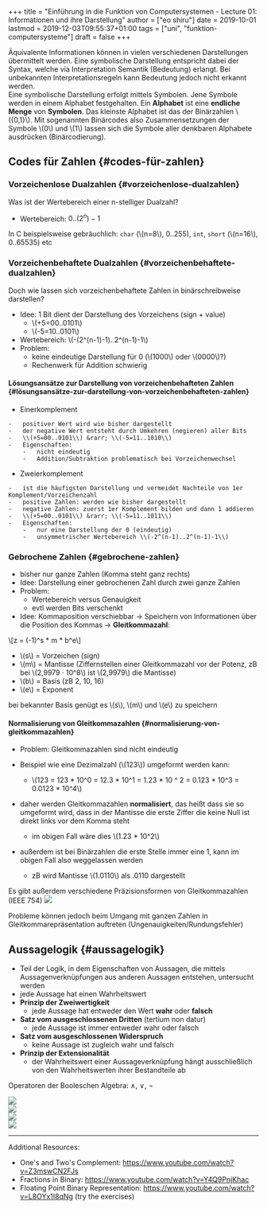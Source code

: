 +++
title = "Einführung in die Funktion von Computersystemen - Lecture 01: Informationen und ihre Darstellung"
author = ["eo shiru"]
date = 2019-10-01
lastmod = 2019-12-03T09:55:37+01:00
tags = ["uni", "funktion-computersysteme"]
draft = false
+++

Äquivalente Informationen können in vielen verschiedenen Darstellungen übermittelt werden. Eine symbolische Darstellung entspricht dabei der Syntax, welche via Interpretation Semantik (Bedeutung) erlangt. Bei unbekannten Interpretationsregeln kann Bedeutung jedoch nicht erkannt werden.<br />
Eine symbolische Darstellung erfolgt mittels Symbolen. Jene Symbole werden in einem Alphabet festgehalten. Ein **Alphabet** ist eine **endliche Menge** von **Symbolen**. Das kleinste Alphabet ist das der Binärzahlen \\({0,1}\\). Mit sogenannten Binärcodes also Zusammensetzungen der Symbole \\(0\\) und \\(1\\) lassen sich die Symbole aller denkbaren Alphabete ausdrücken (Binärcodierung).


## Codes für Zahlen {#codes-für-zahlen}


### Vorzeichenlose Dualzahlen {#vorzeichenlose-dualzahlen}

Was ist der Wertebereich einer n-stelliger Dualzahl?

-   Wertebereich: $0..(2^n)-1$<br />

In C beispielsweise gebräuchlich: `char` (\\(n=8\\), 0..255), `int`, `short` (\\(n=16\\), 0..65535) etc


### Vorzeichenbehaftete Dualzahlen {#vorzeichenbehaftete-dualzahlen}

Doch wie lassen sich vorzeichenbehaftete Zahlen in binärschreibweise darstellen?

-   Idee: 1 Bit dient der Darstellung des Vorzeichens (sign + value)
    -   \\(+5=00..0101\\)
    -   \\(-5=10..0101\\)
-   Wertebereich: \\(-(2^(n-1)-1)..2^(n-1)-1\\)
-   Problem:
    -   keine eindeutige Darstellung für 0 (\\(1000\\) oder \\(0000\\)?)
    -   Rechenwerk für Addition schwierig


#### Lösungsansätze zur Darstellung von vorzeichenbehafteten Zahlen {#lösungsansätze-zur-darstellung-von-vorzeichenbehafteten-zahlen}

-    Einerkomplement

    -   positiver Wert wird wie bisher dargestellt
    -   der negative Wert entsteht durch Umkehren (negieren) aller Bits
    -   \\(+5=00..0101\\) &rarr; \\(-5=11..1010\\)
    -   Eigenschaften:
        -   nicht eindeutig
        -   Addition/Subtraktion problematisch bei Vorzeichenwechsel

-    Zweierkomplement

    -   ist die häufigsten Darstellung und vermeidet Nachteile von 1er Komplement/Vorzeichenzahl
    -   positive Zahlen: werden wie bisher dargestellt
    -   negative Zahlen: zuerst 1er Komplement bilden und dann 1 addieren
    -   \\(+5=00..0101\\) &rarr; \\(-5=11..1011\\)
    -   Eigenschaften:
        -   nur eine Darstellung der 0 (eindeutig)
        -   unsymmetrischer Wertebereich \\(-2^(n-1)..2^(n-1)-1\\)


### Gebrochene Zahlen {#gebrochene-zahlen}

-   bisher nur ganze Zahlen (Komma steht ganz rechts)
-   Idee: Darstellung einer gebrochenen Zahl durch zwei ganze Zahlen
-   Problem:
    -   Wertebereich versus Genauigkeit
    -   evtl werden Bits verschenkt
-   Idee: Kommaposition verschiebbar &rarr; Speichern von Informationen über die Position des Kommas &rarr; **Gleitkommazahl**:

\\[z = (-1)^s \* m \* b^e\\]

-   \\(s\\) = Vorzeichen (sign)
-   \\(m\\) = Mantisse (Ziffernstellen einer Gleitkommazahl vor der Potenz, zB bei \\(2,9979 · 10^8\\) ist \\(2,9979\\) die Mantisse)
-   \\(b\\) = Basis (zB 2, 10, 16)
-   \\(e\\) = Exponent

bei bekannter Basis genügt es \\(s\\), \\(m\\) und \\(e\\) zu speichern


#### Normalisierung von Gleitkommazahlen {#normalisierung-von-gleitkommazahlen}

-   Problem: Gleitkommazahlen sind nicht eindeutig
-   Beispiel wie eine Dezimalzahl (\\(123\\)) umgeformt werden kann:
    -   \\(123 = 123 \* 10^0 = 12.3 \* 10^1 = 1.23 \* 10 ^ 2 = 0.123 \* 10^3 = 0.0123 \* 10^4\\)

-   daher werden Gleitkommazahlen **normalisiert**, das heißt dass sie so umgeformt wird, dass in der Mantisse die erste Ziffer die keine Null ist direkt links vor dem Komma steht
    -   im obigen Fall wäre dies \\(1.23 \* 10^2\\)
-   außerdem ist bei Binärzahlen die erste Stelle immer eine 1, kann im obigen Fall also weggelassen werden
    -   zB wird Mantisse \\(1.0110\\) als $.0110$ dargestellt

Es gibt außerdem verschiedene Präzisionsformen von Gleitkommazahlen (IEEE 754)
![](/knowledge-database/images/precision-gleitkommazahlen.png)

Probleme können jedoch beim Umgang mit ganzen Zahlen in Gleitkommarepräsentation auftreten (Ungenauigkeiten/Rundungsfehler)


## Aussagelogik {#aussagelogik}

-   Teil der Logik, in dem Eigenschaften von Aussagen, die mittels Aussagenverknüpfungen aus anderen Aussagen entstehen, untersucht werden
-   jede Aussage hat einen Wahrheitswert
-   **Prinzip der Zweiwertigkeit**
    -   jede Aussage hat entweder den Wert **wahr** oder **falsch**
-   **Satz vom ausgeschlossenen Dritten** (tertium non datur)
    -   jede Aussage ist immer entweder wahr oder falsch
-   **Satz vom ausgeschlossenen Widerspruch**
    -   keine Aussage ist zugleich wahr und falsch
-   **Prinzip der Extensionalität**
    -   der Wahrheitswert einer Aussageverknüpfung hängt ausschließlich von den Wahrheitswerten ihrer Bestandteile ab

Operatoren der Booleschen Algebra: ∧, ∨, ¬

![](/knowledge-database/images/boolsch-1.png)<br />
![](/knowledge-database/images/boolsch-2.png)<br />
![](/knowledge-database/images/boolsch-3.png)<br />
![](/knowledge-database/images/boolsch-4.png)

---

Additional Resources:

-   One's and Two's Complement: <https://www.youtube.com/watch?v=Z3mswCN2FJs>
-   Fractions in Binary: <https://www.youtube.com/watch?v=Y4Q9PnjKhac>
-   Floating Point Binary Representation: <https://www.youtube.com/watch?v=L8OYx1I8qNg> (try the exercises)
